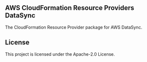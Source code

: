 ## AWS CloudFormation Resource Providers DataSync

The CloudFormation Resource Provider package for AWS DataSync.

## License

This project is licensed under the Apache-2.0 License.

